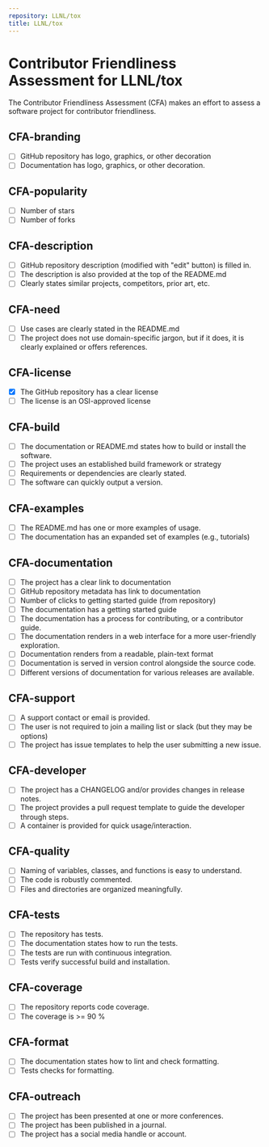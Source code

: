 ```yaml
---
repository: LLNL/tox
title: LLNL/tox
---
```


# Contributor Friendliness Assessment for LLNL/tox

The Contributor Friendliness Assessment (CFA) makes an effort to assess a software project
for contributor friendliness.


## CFA-branding

 - [ ] GitHub repository has logo, graphics, or other decoration
 - [ ] Documentation has logo, graphics, or other decoration.

## CFA-popularity

 - [ ] Number of stars
 - [ ] Number of forks

## CFA-description

 - [ ] GitHub repository description (modified with "edit" button) is filled in.
 - [ ] The description is also provided at the top of the README.md
 - [ ] Clearly states similar projects, competitors, prior art, etc.

## CFA-need

 - [ ] Use cases are clearly stated in the README.md
 - [ ] The project does not use domain-specific jargon, but if it does, it is clearly explained or offers references.

## CFA-license

 - [x] The GitHub repository has a clear license
 - [ ] The license is an OSI-approved license

## CFA-build

 - [ ] The documentation or README.md states how to build or install the software.
 - [ ] The project uses an established build framework or strategy
 - [ ] Requirements or dependencies are clearly stated.
 - [ ] The software can quickly output a version.

## CFA-examples

 - [ ] The README.md has one or more examples of usage.
 - [ ] The documentation has an expanded set of examples (e.g., tutorials)

## CFA-documentation

 - [ ] The project has a clear link to documentation
 - [ ] GitHub repository metadata has link to documentation
 - [ ] Number of clicks to getting started guide (from repository)
 - [ ] The documentation has a getting started guide
 - [ ] The documentation has a process for contributing, or a contributor guide.
 - [ ] The documentation renders in a web interface for a more user-friendly exploration.
 - [ ] Documentation renders from a readable, plain-text format
 - [ ] Documentation is served in version control alongside the source code.
 - [ ] Different versions of documentation for various releases are available.

## CFA-support

 - [ ] A support contact or email is provided.
 - [ ] The user is not required to join a mailing list or slack (but they may be options)
 - [ ] The project has issue templates to help the user submitting a new issue.

## CFA-developer

 - [ ] The project has a CHANGELOG and/or provides changes in release notes.
 - [ ] The project provides a pull request template to guide the developer through steps.
 - [ ] A container is provided for quick usage/interaction.

## CFA-quality

 - [ ] Naming of variables, classes, and functions is easy to understand.
 - [ ] The code is robustly commented.
 - [ ] Files and directories are organized meaningfully.

## CFA-tests

 - [ ] The repository has tests.
 - [ ] The documentation states how to run the tests.
 - [ ] The tests are run with continuous integration.
 - [ ] Tests verify successful build and installation.

## CFA-coverage

 - [ ] The repository reports code coverage.
 - [ ] The coverage is >= 90 %

## CFA-format

 - [ ] The documentation states how to lint and check formatting.
 - [ ] Tests checks for formatting.

## CFA-outreach

 - [ ] The project has been presented at one or more conferences.
 - [ ] The project has been published in a journal.
 - [ ] The project has a social media handle or account.
